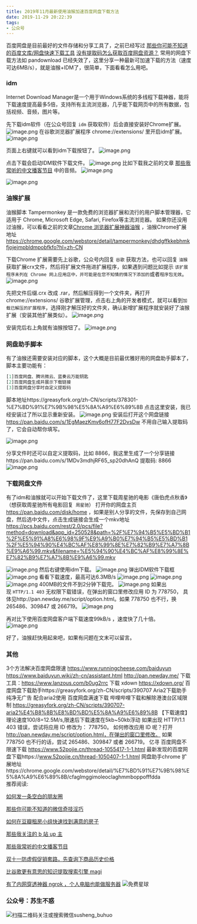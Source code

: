 ```yaml
---
title: 2019年11月最新使用油猴加速百度网盘下载方法
date: 2019-11-29 20:22:39
tags:
- 公众号
---
```

百度网盘是目前最好的文件存储和分享工具了，之前已经写过
[那些你可能不知道的百度文库/网盘快速下载工具](https://mp.weixin.qq.com/s/H8VPSGt62-tblpgWkleQoQ)
[没有提取码怎么获取百度网盘资源？](https://mp.weixin.qq.com/s/MUIPj4OgSxAeRl5Hk-2tuw)
常用的网盘下载方法如 pandownload 已经失效了，这里分享一种最新可加速下载的方法（速度可达6MB/s），就是油猴+IDM了，很简单，下面看看怎么用吧。
### idm
Internet Download Manager是一个用于Windows系统的多线程下载神器，能将下载速度提高最多5倍，支持所有主流浏览器，几乎能下载网页中的所有数据，包括视频、音频，图片等。

 先下载idm软件（在公众号回复 `idm` 获取软件）后会直接安装好Chrome扩展。
![image.png](https://upload-images.jianshu.io/upload_images/17817191-18ca349b6e13c784.png?imageMogr2/auto-orient/strip%7CimageView2/2/w/1240)
在谷歌浏览器扩展程序 chrome://extensions/ 里开启idm扩展。
![image.png](https://upload-images.jianshu.io/upload_images/17817191-9162fd4c15f7d2c9.png?imageMogr2/auto-orient/strip%7CimageView2/2/w/1240)

页面上右键就可以看到idm下载按钮了。
![image.png](https://upload-images.jianshu.io/upload_images/17817191-ae19d78b4835b2d7.png?imageMogr2/auto-orient/strip%7CimageView2/2/w/1240)

点击下载会启动IDM软件下载文件。
![image.png](https://upload-images.jianshu.io/upload_images/17817191-bb164bc04977ebae.png?imageMogr2/auto-orient/strip%7CimageView2/2/w/1240)
比如下载我之前的文章 [那些我常听的中文播客节目](https://mp.weixin.qq.com/s/Y8wlutMFZymzCAKM3fp8SA) 中的音频。
![image.png](https://upload-images.jianshu.io/upload_images/17817191-19e6df5b1e625802.png?imageMogr2/auto-orient/strip%7CimageView2/2/w/1240)

![image.png](https://upload-images.jianshu.io/upload_images/17817191-da399aa8f4dd4ab5.png?imageMogr2/auto-orient/strip%7CimageView2/2/w/1240)

### 油猴扩展
油猴脚本 Tampermonkey 是一款免费的浏览器扩展和流行的用户脚本管理器，它适用于 Chrome, Microsoft Edge, Safari, Firefox等主流浏览器。
如果你还没用过油猴，可以看看之前的文章[Chrome 浏览器扩展神器油猴](https://mp.weixin.qq.com/s/adJFh_9LH0N-vvvYaiQqXg) ，油猴Chrome扩展地址   https://chrome.google.com/webstore/detail/tampermonkey/dhdgffkkebhmkfjojejmpbldmpobfkfo?hl=zh-CN 

下载Chrome 扩展需要先上谷歌，公众号内回复 `谷歌` 获取方法，也可以回复 `油猴` 获取扩展crx文件，然后将扩展文件拖进扩展程序，如果遇到问题比如提示 `该扩展程序未列在 Chrome 网上应用店中，并可能是在您不知情的情况下添加的`或者`程序包无效`。
![image.png](https://upload-images.jianshu.io/upload_images/17817191-c41e8caad9a5e2d6.png?imageMogr2/auto-orient/strip%7CimageView2/2/w/1240)

先把文件后缀.crx 改成 .rar，然后解压得到一个文件夹，再打开chrome://extensions/ 谷歌扩展管理，点击右上角的开发者模式，就可以看到`加载已解压的扩展程序`，选择刚才解压好的文件夹，确认新增扩展程序就安装好了油猴扩展（安装其他扩展类似）。
![image.png](https://upload-images.jianshu.io/upload_images/17817191-76a8c135457134b5.png?imageMogr2/auto-orient/strip%7CimageView2/2/w/1240)

安装完后右上角就有油猴按钮了。
![image.png](https://upload-images.jianshu.io/upload_images/17817191-ec752262f74798c6.png?imageMogr2/auto-orient/strip%7CimageView2/2/w/1240)
### 网盘助手脚本
有了油猴还需要安装对应的脚本，这个大概是目前最优雅好用的网盘助手脚本了，脚本主要功能有：
```js
[1]百度网盘、腾讯微云、蓝奏云万能钥匙
[2]百度网盘生成并展示下载链接 
[3]百度网盘分享时自定义提取码
```
脚本地址https://greasyfork.org/zh-CN/scripts/378301-%E7%BD%91%E7%9B%98%E5%8A%A9%E6%89%8B
点击这里安装，我已经安装过了所以显示重新安装。
![image.png](https://upload-images.jianshu.io/upload_images/17817191-253683af71ddc26e.png?imageMogr2/auto-orient/strip%7CimageView2/2/w/1240)
安装后打开这个网盘链接 https://pan.baidu.com/s/1EgMaezKmv6ofH77F2DvsDw 不用自己输入提取码了，它会自动帮你填写。

![image.png](https://upload-images.jianshu.io/upload_images/17817191-375da0c0ab5007f7.png?imageMogr2/auto-orient/strip%7CimageView2/2/w/1240)

分享文件时还可以自定义提取码，比如 8866，我这里生成了一个分享链接https://pan.baidu.com/s/1MDv3mdhjRF65_sp20dhAnQ 提取码: 8866  
![image.png](https://upload-images.jianshu.io/upload_images/17817191-aea6536102d22142.png?imageMogr2/auto-orient/strip%7CimageView2/2/w/1240)

### 下载网盘文件
有了idm和油猴就可以开始下载文件了，这里下载周星驰的电影《唐伯虎点秋香》（想获取周星驰所有电影回复` 周星驰`）
打开你的网盘主页 https://pan.baidu.com/disk/home ，如果是别人分享的文件，先保存到自己网盘，然后选中文件，点击生成链接会生成一个mkv地址 https://pcs.baidu.com/rest/2.0/pcs/file?method=download&app_id=250528&path=%2F%E7%94%B5%E5%BD%B1%2F%E5%91%A8%E6%98%9F%E9%A9%B0%E7%94%B5%E5%BD%B1%2F%E5%94%90%E4%BC%AF%E8%99%8E%E7%82%B9%E7%A7%8B%E9%A6%99.mkv&filename=%E5%94%90%E4%BC%AF%E8%99%8E%E7%82%B9%E7%A7%8B%E9%A6%99.mkv

![image.png](https://upload-images.jianshu.io/upload_images/17817191-23b88f68c2023d60.png?imageMogr2/auto-orient/strip%7CimageView2/2/w/1240)
然后右键使用idm下载。
![image.png](https://upload-images.jianshu.io/upload_images/17817191-deed723cc3d90cd0.png?imageMogr2/auto-orient/strip%7CimageView2/2/w/1240)
弹出IDM软件下载框
![image.png](https://upload-images.jianshu.io/upload_images/17817191-7699f2a19754a231.png?imageMogr2/auto-orient/strip%7CimageView2/2/w/1240)
看看下载速度，最高可达6.3MB/s
![image.png](https://upload-images.jianshu.io/upload_images/17817191-bb37b1fa4d53dca4.png?imageMogr2/auto-orient/strip%7CimageView2/2/w/1240)
![image.png](https://upload-images.jianshu.io/upload_images/17817191-7ce8c538edd4292e.png?imageMogr2/auto-orient/strip%7CimageView2/2/w/1240)
![image.png](https://upload-images.jianshu.io/upload_images/17817191-8dac1abdcb89c5d5.png?imageMogr2/auto-orient/strip%7CimageView2/2/w/1240)
400MB的文件不到2分钟下载完。
![image.png](https://upload-images.jianshu.io/upload_images/17817191-a99ea71560473f11.png?imageMogr2/auto-orient/strip%7CimageView2/2/w/1240)
如果出现 `HTTP/1.1 403` 无权限下载错误，在弹出的窗口里修改应用 ID 为 778750， 具体见http://pan.newday.me/script/option.html。如果 778750 也不行，换 265486、309847 或 266719。
![image.png](https://upload-images.jianshu.io/upload_images/17817191-a6958d9cb1a64937.png?imageMogr2/auto-orient/strip%7CimageView2/2/w/1240)

再对比下使用百度网盘客户端下载速度99kB/s ，速度快了几十倍。
![image.png](https://upload-images.jianshu.io/upload_images/17817191-29c41c235248c8db.png?imageMogr2/auto-orient/strip%7CimageView2/2/w/1240)

好了，油猴赶快用起来吧，如果有问题在文末可以留言。


### 其他
3个方法解决百度网盘限速 https://www.runningcheese.com/baiduyun
 https://www.baiduyun.wiki/zh-cn/assistant.html
http://pan.newday.me/
下载工具：https://www.lanzous.com/b0ug2rrc
下载 xdown https://xdown.org/  百度网盘下载助手https://greasyfork.org/zh-CN/scripts/390707
Aria2下载助手
纯净无广告 配合aria2使用 百度网盘满速下载 哔哩哔哩下载和解除港澳台区域限制 
https://greasyfork.org/zh-CN/scripts/390707-aria2%E4%B8%8B%E8%BD%BD%E5%8A%A9%E6%89%8B
【下载速度】理论速度100/8=12.5M/s,限速后下载速度在5kb~50kb浮动
如果出现 HTTP/1.1 403 错误，尝试将应用 ID 修改为： 778750。
如何修改应用 ID 呢？打开 http://pan.newday.me/script/option.html，在弹出的窗口里修改。
如果 778750 也不行的话，尝试 265486、309847 或者 266719。
亿寻 百度网盘不限速下载   https://www.52pojie.cn/thread-1055417-1-1.html
最新发现的百度网盘下载https://www.52pojie.cn/thread-1050407-1-1.html
网盘助手chrome 扩展地址https://chrome.google.com/webstore/detail/%E7%BD%91%E7%9B%98%E5%8A%A9%E6%89%8B/cfaglmggimoleoclaghmmboppofffdda  
推荐阅读:


[如何发一条空白的朋友圈](https://mp.weixin.qq.com/s/Xz1m-mqtCcBF_4hmGCpkUQ)

[那些你可能不知道的微信奇技淫巧](https://mp.weixin.qq.com/s/eGDO0Y8el_dsEyriCoAgog)

[如何在豆瓣租房小组快速找到满意的房子](https://mp.weixin.qq.com/s/k5lBwiDzGgSU3fh2v2Rw9A)

[那些我关注的 b 站 up 主](https://mp.weixin.qq.com/s/952eqef1Rm3HpH5DYbTjZg)

[那些我常听的中文播客节目](https://mp.weixin.qq.com/s/Y8wlutMFZymzCAKM3fp8SA)

[双十一防虚假促销套路，先查询下商品历史价格](https://mp.weixin.qq.com/s/FzccdcMol_DYQhUMPgbdyg)

[比谷歌更有意思的知识提取搜索引擎 magi](https://mp.weixin.qq.com/s/f36fXJbMYgWMTSTaGMeFCg)

[有了内网穿透神器 ngrok ，个人电脑也能做服务器](https://mp.weixin.qq.com/s/I6Cd01c9fDx3MFeE3pGauw)
 ![免费星球](https://upload-images.jianshu.io/upload_images/17817191-8ff6e00de5b0726e.png?imageMogr2/auto-orient/strip%7CimageView2/2/w/1240)
### 公众号：苏生不惑
 ![扫描二维码关注或搜索微信susheng_buhuo](https://upload-images.jianshu.io/upload_images/17817191-6e0079f95d4c0338.jpg?imageMogr2/auto-orient/strip%7CimageView2/2/w/1240)